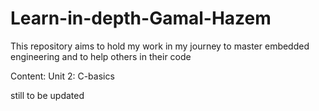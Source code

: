 # Learn-in-depth-Gamal-Hazem

This repository aims to hold my work in my journey to master embedded engineering and to help others in their code

Content:
Unit 2: C-basics


still to be updated


